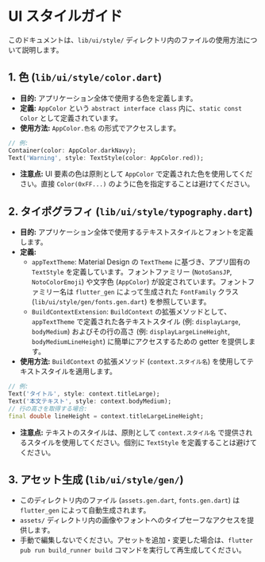 # UI スタイルガイド

このドキュメントは、`lib/ui/style/` ディレクトリ内のファイルの使用方法について説明します。

## 1. 色 (`lib/ui/style/color.dart`)

* **目的:** アプリケーション全体で使用する色を定義します。
* **定義:** `AppColor` という `abstract interface class` 内に、`static const Color` として定義されています。
* **使用方法:** `AppColor.色名` の形式でアクセスします。

```dart
// 例:
Container(color: AppColor.darkNavy);
Text('Warning', style: TextStyle(color: AppColor.red));
```

* **注意点:** UI 要素の色は原則として `AppColor` で定義された色を使用してください。直接 `Color(0xFF...)` のように色を指定することは避けてください。

## 2. タイポグラフィ (`lib/ui/style/typography.dart`)

* **目的:** アプリケーション全体で使用するテキストスタイルとフォントを定義します。
* **定義:**
  * `appTextTheme`: Material Design の `TextTheme` に基づき、アプリ固有の `TextStyle` を定義しています。フォントファミリー (`NotoSansJP`, `NotoColorEmoji`) や文字色 (`AppColor`) が設定されています。フォントファミリー名は `flutter_gen` によって生成された `FontFamily` クラス (`lib/ui/style/gen/fonts.gen.dart`) を参照しています。
  * `BuildContextExtension`: `BuildContext` の拡張メソッドとして、`appTextTheme` で定義された各テキストスタイル (例: `displayLarge`, `bodyMedium`) およびその行の高さ (例: `displayLargeLineHeight`, `bodyMediumLineHeight`) に簡単にアクセスするための getter を提供します。
* **使用方法:** `BuildContext` の拡張メソッド (`context.スタイル名`) を使用してテキストスタイルを適用します。

```dart
// 例:
Text('タイトル', style: context.titleLarge);
Text('本文テキスト', style: context.bodyMedium);
// 行の高さを取得する場合:
final double lineHeight = context.titleLargeLineHeight;
```

* **注意点:** テキストのスタイルは、原則として `context.スタイル名` で提供されるスタイルを使用してください。個別に `TextStyle` を定義することは避けてください。

## 3. アセット生成 (`lib/ui/style/gen/`)

* このディレクトリ内のファイル (`assets.gen.dart`, `fonts.gen.dart`) は `flutter_gen` によって自動生成されます。
* `assets/` ディレクトリ内の画像やフォントへのタイプセーフなアクセスを提供します。
* 手動で編集しないでください。アセットを追加・変更した場合は、`flutter pub run build_runner build` コマンドを実行して再生成してください。

